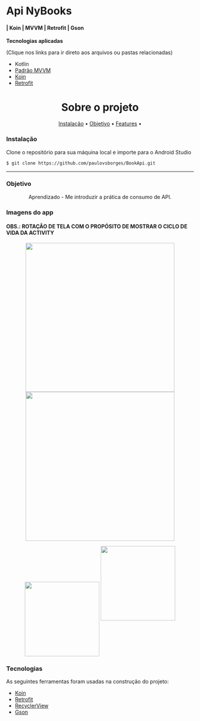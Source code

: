 # Api NyBooks 
####  | Koin | MVVM | Retrofit | Gson


**Tecnologias aplicadas**

(Clique nos links para ir direto aos arquivos ou pastas relacionadas) 

* Kotlin
* [Padrão MVVM](https://github.com/paulovsborges/BookApi/tree/master/app/src/main/java/com/pvsb/nybooks/presentation/books)
* [Koin](https://github.com/paulovsborges/BookApi/tree/master/app/src/main/java/com/pvsb/nybooks/koin)
* [Retrofit](https://github.com/paulovsborges/BookApi/blob/master/app/src/main/java/com/pvsb/nybooks/data/ApiService.kt)


<h1 align="center">Sobre o projeto</h1>

<p align="center">
 <a href="#objetivo">Instalação</a> •
 <a href="#objetivo">Objetivo</a> •
 <a href="#features">Features</a> •  
</p>

### Instalação

Clone o repositório para sua máquina local e importe para o Android Studio
```bash
$ git clone https://github.com/paulovsborges/BookApi.git
```
-----------

### Objetivo

<p align="center">
Aprendizado - Me introduzir a prática de consumo de API.
</p>

### Imagens do app 
#### OBS.: ROTAÇÃO DE TELA COM O PROPÓSITO DE MOSTRAR O CICLO DE VIDA DA ACTIVITY

<p align="center">
 
<img align="center" height="400em" src="https://user-images.githubusercontent.com/82162410/123258414-b7acc400-d4c9-11eb-88ac-8c5b3ee86070.png"/>
 <img align="center" height="400em" src="https://user-images.githubusercontent.com/82162410/123258562-e4f97200-d4c9-11eb-8a1d-d7425319b7b2.png"/>
 </p>
 
 <p align="center">
 <img align="center" height="200em" src="https://user-images.githubusercontent.com/82162410/123258584-ec208000-d4c9-11eb-84d6-09faaab1ebda.png"/>
 <img align="bottom" height="200em" src="https://user-images.githubusercontent.com/82162410/123258599-efb40700-d4c9-11eb-8d95-18198d5b52d2.png"/>


 </p>
 
 
 

### Tecnologias

As seguintes ferramentas foram usadas na construção do projeto:

- [Koin](https://insert-koin.io/)
- [Retrofit](https://square.github.io/retrofit/)
- [RecyclerView](https://developer.android.com/guide/topics/ui/layout/recyclerview)
- [Gson](https://github.com/square/retrofit/tree/master/retrofit-converters/gson)

